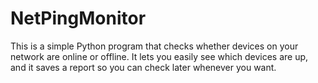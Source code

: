 # NetPingMonitor
This is a simple Python program that checks whether devices on your network are online or offline. It lets you easily see which devices are up, and it saves a report so you can check later whenever you want.
